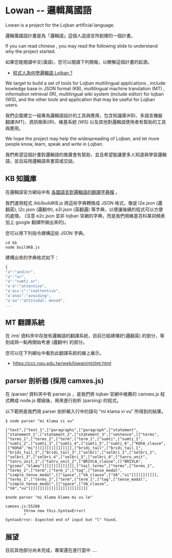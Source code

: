 # Lowan -- 邏輯萬國語

Lowan is a project for the Lojban artificial language.

邏輯萬國語計畫是為「邏輯語」這個人造語言所創建的一個計畫。

If you can read chinese , you may read the following slide to understand why the project started.

如果您能閱讀中文(漢語)，您可以閱讀下列簡報，以瞭解這個計畫的起源。

* [程式人為何學邏輯語 Lojban ?](http://www.slideshare.net/ccckmit/lojban)

We target to build a set of tools for Lojban multilingual applications , include kowledge base in JSON format (KB), multilingual machine translation (MT) , information retrieval (IR), multilingual wiki system (include editor) for lojban (WS), and the other tools and application that may be useful for Lojban users.

我們企圖建立一組專為邏輯語設計的工具與應用，包含知識庫(KB)、多語言機器翻譯(MT)、資訊檢索(IR)、維基系統 (WS) 以及其他對邏輯語使用者有幫助的工具與應用。


We hope the project may help the widespreading of Lojban, and let more people know, learn, speak and write in Lojban.

我們希望這個計畫對邏輯語的推廣會有幫助，並且希望能讓更多人知道與學習邏輯語，並且採用邏輯語來書寫或交談。

## KB 知識庫

在邏輯語官方網站中有 [各國語言對邏輯語的翻譯字典檔](http://jbovlaste.lojban.org/export/xml.html) 。

我們運用程式 /kb/buildKB.js 將這些字典轉換成 JSON 格式，像是 l2e.json (邏翻英), l2c.json (邏翻中), e2l.json (英翻邏) 等字典，以便讓後續的程式可以方便的處理。 (注意 e2c.json 並非 lojban 官網的字典，而是我們用維基百科某詞頻表加上 google 翻譯所做出來的)。

您可以用下列指令建構這些 JSON 字典。

    cd kb
    node buildKB.js

建構出來的字典格式如下：

```javascript
{
"a":"and/or",
"a":"or",
"a":"sumti or",
"a'a":"attentive",
"a'acu'i":"inattentive",
"a'anai":"avoiding",
"a'au":"attitudal: moved",
...
```

## MT 翻譯系統

在 /mt/ 資料夾中存放有邏輯語的翻譯系統，目前已經建構好(邏翻英) 的部分，等到成熟一點再開始考慮 (邏翻中) 的部分。

您可以在下列網址中看到此翻譯系統的線上展示。

* <https://ccc.nqu.edu.tw/web/lowan/mt/lmt.html>

## parser 剖析器 (採用 camxes.js)

在 /parser/ 資料夾中有 parser.js ，是我們將 lojban 官網中推薦的 camxes.js 程式轉成 node.js 模組後，用來進行剖析 (parsing) 的程式。

以下範例是我們用 parser 剖析輸入行中的語句 "mi klama vi vu" 所得到的結果。

```
$ node parser "mi klama vi vu"

["text",["text_1",["paragraphs",["paragraph",["statement",["statement_1",["statement_2",["statement_3",["sentence",[["terms",["terms_1",["terms_2",["term",["term_1",["sumti",["sumti_1",["sumti_2",["sumti_3",["sumti_4",["sumti_5",["sumti_6",["KOhA_clause",[["KOhA","mi"]]]]]]]]]]]]]]]],["bridi_tail",["bridi_tail_1",["bridi_tail_2",["bridi_tail_3",["selbri",["selbri_1",["selbri_2",["selbri_3",["selbri_4",["selbri_5",["selbri_6",["tanru_unit",["tanru_unit_1",["tanru_unit_2",["BRIVLA_clause",[["BRIVLA",["gismu","klama"]]]]]]]]]]]]]],["tail_terms",["terms",["terms_1",["terms_2",["term",["term_1",["tag",["tense_modal",["simple_tense_modal",[["space",["VA_clause",["VA","vi"]]]]]]]]]]],["terms_1",["terms_2",["term",["term_1",["tag",["tense_modal",["simple_tense_modal",[["space",["VA_clause",["VA","vu"]]]]]]]]]]]]]]]]]]]]]]]]]]

$node parser "mi klama klama mi vu le"

camxes.js:55208
        throw new this.SyntaxError(
        ^
SyntaxError: Expected end of input but "l" found.

```

## 展望

目前其他部分尚未完成，專案還在進行當中 ....
